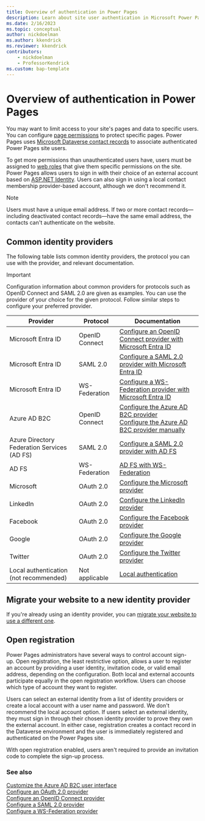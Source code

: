 ```yaml
---
title: Overview of authentication in Power Pages
description: Learn about site user authentication in Microsoft Power Pages and review common identity providers.
ms.date: 2/16/2023
ms.topic: conceptual
author: nickdoelman
ms.author: kkendrick
ms.reviewer: kkendrick
contributors:
    - nickdoelman
    - ProfessorKendrick
ms.custom: bap-template
---
```


# Overview of authentication in Power Pages

You may want to limit access to your site's pages and data to specific users. You can configure [page permissions](../page-security.md) to protect specific pages. Power Pages uses [Microsoft Dataverse contact records](/power-apps/developer/data-platform/customer-entities-account-contact) to associate authenticated Power Pages site users.

To get more permissions than unauthenticated users have, users must be assigned to [web roles](../create-web-roles.md) that give them specific permissions on the site. Power Pages allows users to sign in with their choice of an external account based on [ASP.NET Identity](https://www.asp.net/identity). Users can also sign in using a local contact membership provider-based account, although we don't recommend it.

> [!NOTE]
> Users must have a unique email address. If two or more contact records&mdash;including deactivated contact records&mdash;have the same email address, the contacts can't authenticate on the website.

## Common identity providers

The following table lists common identity providers, the protocol you can use with the provider, and relevant documentation.

> [!IMPORTANT]
> Configuration information about common providers for protocols such as OpenID Connect and SAML 2.0 are given as examples. You can use the provider of your choice for the given protocol. Follow similar steps to configure your preferred provider.

| Provider | Protocol | Documentation |
|----------|----------|---------------|
| Microsoft Entra ID | OpenID Connect | [Configure an OpenID Connect provider with Microsoft Entra ID](openid-settings.md) |
| Microsoft Entra ID | SAML 2.0 | [Configure a SAML 2.0 provider with Microsoft Entra ID](saml2-settings-azure-ad.md) |
| Microsoft Entra ID | WS-Federation | [Configure a WS-Federation provider with Microsoft Entra ID](ws-federation-settings-azure-ad.md) |
| Azure AD B2C | OpenID Connect | [Configure the Azure AD B2C provider](/power-apps/maker/portals/configure/configure-azure-ad-b2c-provider)<br/>[Configure the Azure AD B2C provider manually](/power-apps/maker/portals/configure/configure-azure-ad-b2c-provider-manual) |
| Azure Directory Federation Services (AD FS) | SAML 2.0 | [Configure a SAML 2.0 provider with AD FS](saml2-settings.md) |
| AD FS | WS-Federation | [AD FS with WS-Federation](ws-federation-settings.md)|
| Microsoft | OAuth 2.0 | [Configure the Microsoft provider](oauth2-microsoft.md) |
| LinkedIn | OAuth 2.0 | [Configure the LinkedIn provider](oauth2-linkedin.md) |
| Facebook | OAuth 2.0 | [Configure the Facebook provider](oauth2-facebook.md) |
| Google | OAuth 2.0 | [Configure the Google provider](/power-apps/maker/portals/configure/configure-oauth2-google) |
| Twitter | OAuth 2.0 | [Configure the Twitter provider](oauth2-twitter.md) |
| Local authentication<br />(not recommended) | Not applicable | [Local authentication](set-authentication-identity.md) |

## Migrate your website to a new identity provider

If you're already using an identity provider, you can [migrate your website to use a different one](migrate-identity-providers.md).

## Open registration

Power Pages administrators have several ways to control account sign-up. Open registration, the least restrictive option, allows a user to register an account by providing a user identity, invitation code, or valid email address, depending on the configuration. Both local and external accounts participate equally in the open registration workflow. Users can choose which type of account they want to register.

Users can select an external identity from a list of identity providers or create a local account with a user name and password. We don't recommend the local account option. If users select an external identity, they must sign in through their chosen identity provider to prove they own the external account. In either case, registration creates a contact record in the Dataverse environment and the user is immediately registered and authenticated on the Power Pages site.

With open registration enabled, users aren't required to provide an invitation code to complete the sign-up process.

### See also

[Customize the Azure AD B2C user interface](/power-apps/maker/portals/configure/azure-ad-b2c)  
[Configure an OAuth 2.0 provider](oauth2-provider.md)  
[Configure an OpenID Connect provider](openid-provider.md)  
[Configure a SAML 2.0 provider](saml2-provider.md)  
[Configure a WS-Federation provider](ws-federation-provider.md)
